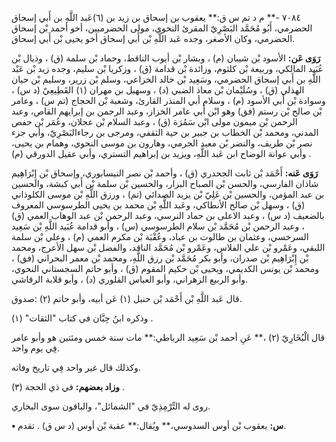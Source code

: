 ٧٠٨٤ -** م د تم س ق:** يعقوب بن إسحاق بن زيد بن (٦)عَبد اللَّهِ بن أَبي إسحاق الحضرمي، أَبُو مُحَمَّد البَصْرِيّ المقرئ النحوي، مولى الحضرميين، أخو أحمد بْن إسحاق الحضرمي، وكان الأصغر، وجده عَبد اللَّهِ بْن أَبي إسحاق أخو يحيى بْن أَبي إسحاق.

**رَوَى عَن:** الأسود بْن شيبان (م) ، وبشار بْن أيوب الناقط، وحماد بْن سلمة (ق) ، وذيال بْن عُبَيد المالكي، وربيعة بْن كلثوم، وزائدة بْن قدامة (ق) ، وزكريا بْن سليم، وجده زيد بْن عَبْد اللَّهِ بن أَبي إسحاق الحضرمي، وسَعِيد بْن خالد الخزاعي، وسلم بْن زرير، وسليم بْن حيان الهذلي (ق) ، وسُلَيْمان بْن معاذ الضبي (د) ، وسهيل بن مهران (١) القَطِيعِيّ (د س) ، وسوادة بْن أَبي الأسود (م) ، وسلام أبي المنذر القارئ، وشعبة بْن الحجاج (تم س) ، وعامر بْن صالح بْن رستم (فق) وهو ابْن أَبي عامر الخزاز، وعبد الرحمن بن إبرايهم القاص، وعبد الرحمن بْن ميمون مولى ابْن سَمُرَة (ق) ، وعبد السلام بْن عجلان، وعُمَر بْن حفص المدني، ومحمد بْن الخطاب بن جبير بن حية الثقفي، ومرجى بن رجاءالبَصْرِيّ، وأبي جزء نصر بْن طريف، والنضر بْن معبد الجرمي، وهارون بن موسى النحوي، وهمام بن يحيى، وأبي عوانة الوضاح ابن عَبد اللَّهِ، ويزيد بن إبراهيم التستري، وأبي عقيل الدورقي (م) .

**رَوَى عَنه:** أَحْمَد بْن ثابت الجحدري (ق) ، وأحمد بْن نصر النيسابوري، وإسحاق بْن إِبْرَاهِيم شاذان الفارسي، والحسن بْن الصباح البزار، والحسين بْن سلمة بْن أَبي كبشة، والحسين بن عبد المؤمن، والحسين بْن عَلِيّ بْن يزيد الصدائي (تم) ، ورزق اللَّهِ بْن موسى الكلوذاني (ق) ، وسهل بْن صالح الأنطاكي، وعَبد اللَّهِ بْن محمد بن يحيى الطرسوسي المعروف بالضعيف (د س) ، وعبد الاعلى بن حماد النرسي، وعبد الرحمن بْن عبد الوهاب العمي (ق) ، وعبد الرحمن بْن مُحَمَّد بْن سلام الطرسوسي (س) ، وأبو قدامة عُبَيد اللَّهِ بْن سَعِيد السرخسي، وعثمان بن طالوت بن عباد، وعُقْبَة بْن مكرم العمي (م) ، وعلي بْن سلمة اللبقي، وعَمْرو بْن علي الفلاس، وعَمْرو بْن مُحَمَّد الناقد، والفضل بْن سهل الأعرج، ومحمد بْن إِبْرَاهِيم بْن صدران، وأبو بكر مُحَمَّد بْن رزق اللَّهِ، ومحمد بْن معمر البحراني (فق) ، ومحمد بْن يونس الكديمي، ويحيى بْن حكيم المقوم (ق) ، وأبو حاتم السجستاني النحوي، وأبو الربيع الزهراني، وأبو العباس القلوري (د) ، وأبو قلابة الرقاشي.

قال عَبد اللَّهِ بْن أَحْمَد بْن حنبل (١) عَن أبيه، وأبو حاتم (٢) :صدوق.

وذكره ابنُ حِبَّان في كتاب "الثقات" (١) .

قال الْبُخَارِيّ (٢) ،** عَنِ أحمد بْن سَعِيد الرباطي:** مات سنة خمس ومئتين هو وأبو عامر فِي يوم واحد.

وكذلك قال غير واحد فِي تاريخ وفاته.

**وزاد بعضهم:** في ذي الحجة (٣) .

روى له التِّرْمِذِيّ في "الشمائل"، والباقون سوى البخاري.

**• س:** يعقوب بْن أوس السدوسي،** ويُقال:** عقبة بْن أوس (د س ق) . تقدم.